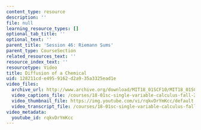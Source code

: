 ```yaml
---
content_type: resource
description: ''
file: null
learning_resource_types: []
optional_tab_title: ''
optional_text: ''
parent_title: 'Session 46: Riemann Sums'
parent_type: CourseSection
related_resources_text: ''
resource_index_text: ''
resourcetype: Video
title: Diffusion of a Chemical
uid: 128211cd-e495-9162-d2a9-35a3325ead1e
video_files:
  archive_url: http://www.archive.org/download/MIT18_01SCF10/MIT18_01SCF10Rec_37a_300k.mp4
  video_captions_file: /courses/18-01sc-single-variable-calculus-fall-2010/183b0af020bf5c8ab9aaf261a3f87024_rqkvDrYmKcc.vtt
  video_thumbnail_file: https://img.youtube.com/vi/rqkvDrYmKcc/default.jpg
  video_transcript_file: /courses/18-01sc-single-variable-calculus-fall-2010/5d3bc895ce8a9b7fe2c1fe76b6908ba4_rqkvDrYmKcc.pdf
video_metadata:
  youtube_id: rqkvDrYmKcc
---
```

